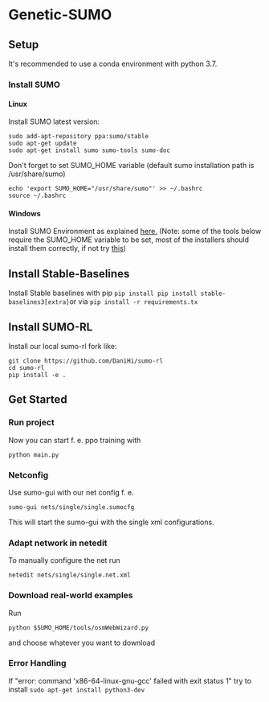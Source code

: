 # Genetic-SUMO
## Setup 
It's recommended to use a conda environment with python 3.7. 

### Install SUMO

#### Linux
Install SUMO latest version:

```
sudo add-apt-repository ppa:sumo/stable
sudo apt-get update
sudo apt-get install sumo sumo-tools sumo-doc 
```
Don't forget to set SUMO_HOME variable (default sumo installation path is /usr/share/sumo)
```
echo 'export SUMO_HOME="/usr/share/sumo"' >> ~/.bashrc
source ~/.bashrc
```

#### Windows

Install SUMO Environment as explained [here.](https://sumo.dlr.de/docs/Installing/index.html) 
(Note: some of the tools below require the SUMO_HOME variable to be set, most of the installers should install them correctly, if not try [this]([here.](https://sumo.dlr.de/docs/Installing/index.html)))

## Install Stable-Baselines

Install Stable baselines with pip `pip install pip install stable-baselines3[extra]`or  via `pip install -r requirements.tx`


## Install SUMO-RL
Install our local sumo-rl fork like: 

```
git clone https://github.com/DaniHi/sumo-rl
cd sumo-rl
pip install -e .
```

## Get Started

### Run project
Now you can start f. e. ppo training with

```
python main.py
```


### Netconfig
Use sumo-gui with our net config f. e.

```
sumo-gui nets/single/single.sumocfg 
```
This will start the sumo-gui with the single xml configurations.

### Adapt network in netedit
To manually configure the net run

```
netedit nets/single/single.net.xml 
```


### Download real-world examples
Run

```
python $SUMO_HOME/tools/osmWebWizard.py
```

and choose whatever you want to download


### Error Handling

If "error: command 'x86-64-linux-gnu-gcc' failed with exit status 1" try to 
install `sudo apt-get install python3-dev`